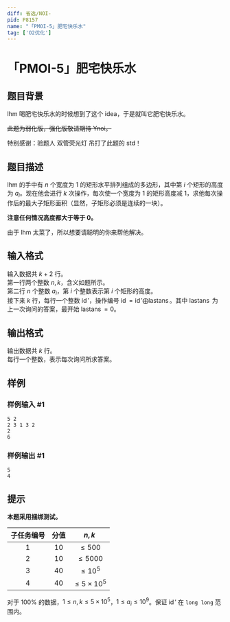 ```yaml
---
diff: 省选/NOI-
pid: P8157
name: "「PMOI-5」肥宅快乐水"
tag: ['O2优化']
---
```

# 「PMOI-5」肥宅快乐水
## 题目背景

lhm 喝肥宅快乐水的时候想到了这个 idea，于是就叫它肥宅快乐水。

~~此题为弱化版，强化版敬请期待 Ynoi。~~

特别感谢：验题人 双管荧光灯 吊打了此题的 std！
## 题目描述

lhm 的手中有 $n$ 个宽度为 $1$ 的矩形水平排列组成的多边形，其中第 $i$ 个矩形的高度为 $a_i$。现在他会进行 $k$ 次操作，每次使一个宽度为 $1$ 的矩形高度减 $1$，求他每次操作后的最大子矩形面积（显然，子矩形必须是连续的一块）。

**注意任何情况高度都大于等于 $0$。**

由于 lhm 太菜了，所以想要请聪明的你来帮他解决。
## 输入格式

输入数据共 $k+2$ 行。   
第一行两个整数 $n,k$，含义如题所示。    
第二行 $n$ 个整数 $a_i$，第 $i$ 个整数表示第 $i$ 个矩形的高度。    
接下来 $k$ 行，每行一个整数 $\operatorname{id}'$，操作编号 $\operatorname{id}=\operatorname{id}'\bigoplus \operatorname{lastans}$。其中 $\operatorname{lastans}$ 为上一次询问的答案，最开始 $\operatorname{lastans}=0$。
## 输出格式

输出数据共 $k$ 行。   
每行一个整数，表示每次询问所求答案。
## 样例

### 样例输入 #1
```
5 2
2 3 1 3 2
2
6
```
### 样例输出 #1
```
5
4
```
## 提示

**本题采用捆绑测试。**

|  子任务编号 | 分值 | $n, k$ |
| :-----------: | :---:| :-----------: |
| 1 | 10 | $\leq 500$ |
| 2 | 10 | $\leq 5000$ |
| 3 | 40 | $\leq 10^5$ |
| 4 | 40 | $\leq 5\times10^5$ |

对于 $100\%$ 的数据，$1\le n,k\le 5\times 10^5$，$1\leq a_i\leq 10^9$。保证 $\operatorname{id}'$ 在 `long long` 范围内。
